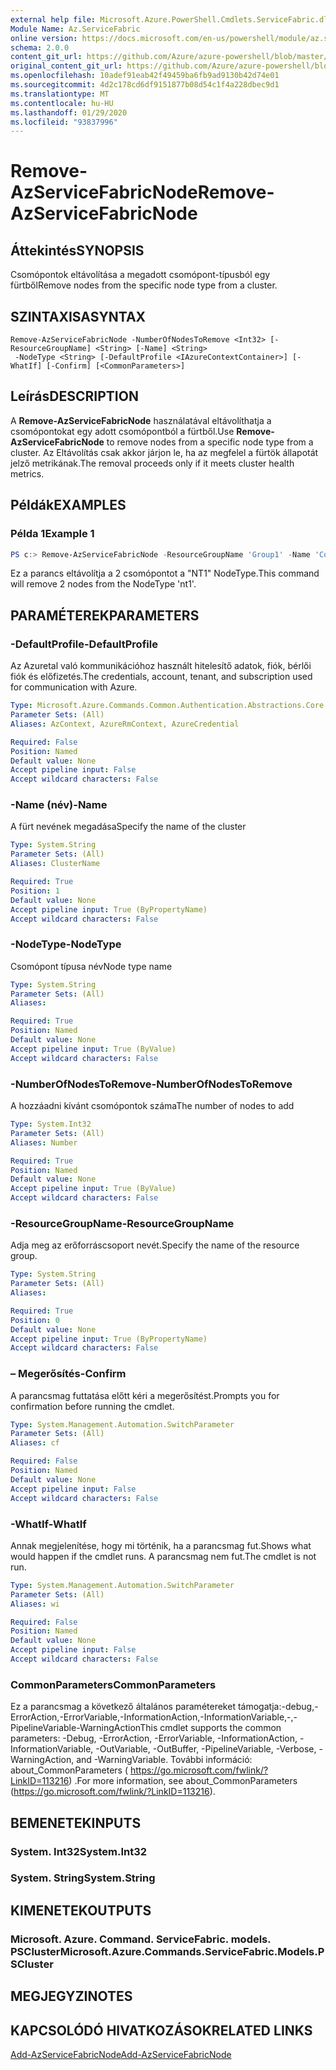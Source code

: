 ```yaml
---
external help file: Microsoft.Azure.PowerShell.Cmdlets.ServiceFabric.dll-Help.xml
Module Name: Az.ServiceFabric
online version: https://docs.microsoft.com/en-us/powershell/module/az.servicefabric/remove-azservicefabricnode
schema: 2.0.0
content_git_url: https://github.com/Azure/azure-powershell/blob/master/src/ServiceFabric/ServiceFabric/help/Remove-AzServiceFabricNode.md
original_content_git_url: https://github.com/Azure/azure-powershell/blob/master/src/ServiceFabric/ServiceFabric/help/Remove-AzServiceFabricNode.md
ms.openlocfilehash: 10adef91eab42f49459ba6fb9ad9130b42d74e01
ms.sourcegitcommit: 4d2c178cd6df9151877b08d54c1f4a228dbec9d1
ms.translationtype: MT
ms.contentlocale: hu-HU
ms.lasthandoff: 01/29/2020
ms.locfileid: "93837996"
---
```

# <span data-ttu-id="9c7b8-101">Remove-AzServiceFabricNode</span><span class="sxs-lookup"><span data-stu-id="9c7b8-101">Remove-AzServiceFabricNode</span></span>

## <span data-ttu-id="9c7b8-102">Áttekintés</span><span class="sxs-lookup"><span data-stu-id="9c7b8-102">SYNOPSIS</span></span>
<span data-ttu-id="9c7b8-103">Csomópontok eltávolítása a megadott csomópont-típusból egy fürtből</span><span class="sxs-lookup"><span data-stu-id="9c7b8-103">Remove nodes from the specific node type from a cluster.</span></span>

## <span data-ttu-id="9c7b8-104">SZINTAXISA</span><span class="sxs-lookup"><span data-stu-id="9c7b8-104">SYNTAX</span></span>

```
Remove-AzServiceFabricNode -NumberOfNodesToRemove <Int32> [-ResourceGroupName] <String> [-Name] <String>
 -NodeType <String> [-DefaultProfile <IAzureContextContainer>] [-WhatIf] [-Confirm] [<CommonParameters>]
```

## <span data-ttu-id="9c7b8-105">Leírás</span><span class="sxs-lookup"><span data-stu-id="9c7b8-105">DESCRIPTION</span></span>
<span data-ttu-id="9c7b8-106">A **Remove-AzServiceFabricNode** használatával eltávolíthatja a csomópontokat egy adott csomópontból a fürtből.</span><span class="sxs-lookup"><span data-stu-id="9c7b8-106">Use **Remove-AzServiceFabricNode** to remove nodes from a specific node type from a cluster.</span></span> <span data-ttu-id="9c7b8-107">Az Eltávolítás csak akkor járjon le, ha az megfelel a fürtök állapotát jelző metrikának.</span><span class="sxs-lookup"><span data-stu-id="9c7b8-107">The removal proceeds only if it meets cluster health metrics.</span></span>

## <span data-ttu-id="9c7b8-108">Példák</span><span class="sxs-lookup"><span data-stu-id="9c7b8-108">EXAMPLES</span></span>

### <span data-ttu-id="9c7b8-109">Példa 1</span><span class="sxs-lookup"><span data-stu-id="9c7b8-109">Example 1</span></span>
```powershell
PS c:> Remove-AzServiceFabricNode -ResourceGroupName 'Group1' -Name 'Contoso01SFCluster' -NodeTypeName 'nt1' -NumberOfNodesToRemove 2
```

<span data-ttu-id="9c7b8-110">Ez a parancs eltávolítja a 2 csomópontot a "NT1" NodeType.</span><span class="sxs-lookup"><span data-stu-id="9c7b8-110">This command will remove 2 nodes from the NodeType 'nt1'.</span></span>

## <span data-ttu-id="9c7b8-111">PARAMÉTEREK</span><span class="sxs-lookup"><span data-stu-id="9c7b8-111">PARAMETERS</span></span>

### <span data-ttu-id="9c7b8-112">-DefaultProfile</span><span class="sxs-lookup"><span data-stu-id="9c7b8-112">-DefaultProfile</span></span>
<span data-ttu-id="9c7b8-113">Az Azuretal való kommunikációhoz használt hitelesítő adatok, fiók, bérlői fiók és előfizetés.</span><span class="sxs-lookup"><span data-stu-id="9c7b8-113">The credentials, account, tenant, and subscription used for communication with Azure.</span></span>

```yaml
Type: Microsoft.Azure.Commands.Common.Authentication.Abstractions.Core.IAzureContextContainer
Parameter Sets: (All)
Aliases: AzContext, AzureRmContext, AzureCredential

Required: False
Position: Named
Default value: None
Accept pipeline input: False
Accept wildcard characters: False
```

### <span data-ttu-id="9c7b8-114">-Name (név)</span><span class="sxs-lookup"><span data-stu-id="9c7b8-114">-Name</span></span>
<span data-ttu-id="9c7b8-115">A fürt nevének megadása</span><span class="sxs-lookup"><span data-stu-id="9c7b8-115">Specify the name of the cluster</span></span>

```yaml
Type: System.String
Parameter Sets: (All)
Aliases: ClusterName

Required: True
Position: 1
Default value: None
Accept pipeline input: True (ByPropertyName)
Accept wildcard characters: False
```

### <span data-ttu-id="9c7b8-116">-NodeType</span><span class="sxs-lookup"><span data-stu-id="9c7b8-116">-NodeType</span></span>
<span data-ttu-id="9c7b8-117">Csomópont típusa név</span><span class="sxs-lookup"><span data-stu-id="9c7b8-117">Node type name</span></span>

```yaml
Type: System.String
Parameter Sets: (All)
Aliases:

Required: True
Position: Named
Default value: None
Accept pipeline input: True (ByValue)
Accept wildcard characters: False
```

### <span data-ttu-id="9c7b8-118">-NumberOfNodesToRemove</span><span class="sxs-lookup"><span data-stu-id="9c7b8-118">-NumberOfNodesToRemove</span></span>
<span data-ttu-id="9c7b8-119">A hozzáadni kívánt csomópontok száma</span><span class="sxs-lookup"><span data-stu-id="9c7b8-119">The number of nodes to add</span></span>

```yaml
Type: System.Int32
Parameter Sets: (All)
Aliases: Number

Required: True
Position: Named
Default value: None
Accept pipeline input: True (ByValue)
Accept wildcard characters: False
```

### <span data-ttu-id="9c7b8-120">-ResourceGroupName</span><span class="sxs-lookup"><span data-stu-id="9c7b8-120">-ResourceGroupName</span></span>
<span data-ttu-id="9c7b8-121">Adja meg az erőforráscsoport nevét.</span><span class="sxs-lookup"><span data-stu-id="9c7b8-121">Specify the name of the resource group.</span></span>

```yaml
Type: System.String
Parameter Sets: (All)
Aliases:

Required: True
Position: 0
Default value: None
Accept pipeline input: True (ByPropertyName)
Accept wildcard characters: False
```

### <span data-ttu-id="9c7b8-122">– Megerősítés</span><span class="sxs-lookup"><span data-stu-id="9c7b8-122">-Confirm</span></span>
<span data-ttu-id="9c7b8-123">A parancsmag futtatása előtt kéri a megerősítést.</span><span class="sxs-lookup"><span data-stu-id="9c7b8-123">Prompts you for confirmation before running the cmdlet.</span></span>

```yaml
Type: System.Management.Automation.SwitchParameter
Parameter Sets: (All)
Aliases: cf

Required: False
Position: Named
Default value: None
Accept pipeline input: False
Accept wildcard characters: False
```

### <span data-ttu-id="9c7b8-124">-WhatIf</span><span class="sxs-lookup"><span data-stu-id="9c7b8-124">-WhatIf</span></span>
<span data-ttu-id="9c7b8-125">Annak megjelenítése, hogy mi történik, ha a parancsmag fut.</span><span class="sxs-lookup"><span data-stu-id="9c7b8-125">Shows what would happen if the cmdlet runs.</span></span>
<span data-ttu-id="9c7b8-126">A parancsmag nem fut.</span><span class="sxs-lookup"><span data-stu-id="9c7b8-126">The cmdlet is not run.</span></span>

```yaml
Type: System.Management.Automation.SwitchParameter
Parameter Sets: (All)
Aliases: wi

Required: False
Position: Named
Default value: None
Accept pipeline input: False
Accept wildcard characters: False
```

### <span data-ttu-id="9c7b8-127">CommonParameters</span><span class="sxs-lookup"><span data-stu-id="9c7b8-127">CommonParameters</span></span>
<span data-ttu-id="9c7b8-128">Ez a parancsmag a következő általános paramétereket támogatja:-debug,-ErrorAction,-ErrorVariable,-InformationAction,-InformationVariable,-,-PipelineVariable-WarningAction</span><span class="sxs-lookup"><span data-stu-id="9c7b8-128">This cmdlet supports the common parameters: -Debug, -ErrorAction, -ErrorVariable, -InformationAction, -InformationVariable, -OutVariable, -OutBuffer, -PipelineVariable, -Verbose, -WarningAction, and -WarningVariable.</span></span> <span data-ttu-id="9c7b8-129">További információ: about_CommonParameters ( https://go.microsoft.com/fwlink/?LinkID=113216) .</span><span class="sxs-lookup"><span data-stu-id="9c7b8-129">For more information, see about_CommonParameters (https://go.microsoft.com/fwlink/?LinkID=113216).</span></span>

## <span data-ttu-id="9c7b8-130">BEMENETEK</span><span class="sxs-lookup"><span data-stu-id="9c7b8-130">INPUTS</span></span>

### <span data-ttu-id="9c7b8-131">System. Int32</span><span class="sxs-lookup"><span data-stu-id="9c7b8-131">System.Int32</span></span>

### <span data-ttu-id="9c7b8-132">System. String</span><span class="sxs-lookup"><span data-stu-id="9c7b8-132">System.String</span></span>

## <span data-ttu-id="9c7b8-133">KIMENETEK</span><span class="sxs-lookup"><span data-stu-id="9c7b8-133">OUTPUTS</span></span>

### <span data-ttu-id="9c7b8-134">Microsoft. Azure. Command. ServiceFabric. models. PSCluster</span><span class="sxs-lookup"><span data-stu-id="9c7b8-134">Microsoft.Azure.Commands.ServiceFabric.Models.PSCluster</span></span>

## <span data-ttu-id="9c7b8-135">MEGJEGYZI</span><span class="sxs-lookup"><span data-stu-id="9c7b8-135">NOTES</span></span>

## <span data-ttu-id="9c7b8-136">KAPCSOLÓDÓ HIVATKOZÁSOK</span><span class="sxs-lookup"><span data-stu-id="9c7b8-136">RELATED LINKS</span></span>

[<span data-ttu-id="9c7b8-137">Add-AzServiceFabricNode</span><span class="sxs-lookup"><span data-stu-id="9c7b8-137">Add-AzServiceFabricNode</span></span>](./Add-AzServiceFabricNode.md)

